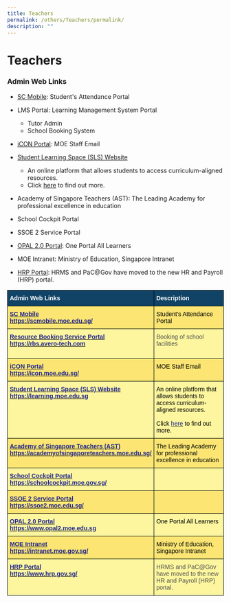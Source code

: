 ```yaml
---
title: Teachers
permalink: /others/Teachers/permalink/
description: ""
---
```

Teachers
========

### **Admin Web Links**

* [SC Mobile](https://scmobile.moe.edu.sg/login): Student's Attendance Portal

* LMS Portal: Learning Management System Portal 
   - Tutor Admin
   - School Booking System
* [iCON Portal](https://workspace.google.com/dashboard): MOE Staff Email
* [Student Learning Space (SLS) Website](https://vle.learning.moe.edu.sg/login)
  
	- An online platform that allows students to access curriculum-aligned resources.
	- Click [here](/people/Students/Students-Learning-Space/permalink/) to find out more.

* Academy of Singapore Teachers (AST): The Leading Academy for professional excellence in education
* School Cockpit Portal 
* SSOE 2 Service Portal 
* [OPAL 2.0 Portal](https://idm.opal2.moe.edu.sg/account/login?returnUrl=%2Fconnect%2Fauthorize%2Fcallback%3Fresponse_type%3Dcode%26client_id%3DOpal2WebApp%26state%3D4aAvOJP8ixTzecbIIJtrp6tqpDN0Ol5RGfuumvH1hafks%26redirect_uri%3Dhttps%253A%252F%252Fwww.opal2.moe.edu.sg%252Fapp%252Findex.html%26scope%3Droles%2520profile%2520cxprofile%2520openid%2520cxDomainInternalApi%26code_challenge%3Dfb_urjSw49dJ80gRg_Zz4_1oriFa51WlXf0FNHRRYWU%26code_challenge_method%3DS256%26nonce%3D4aAvOJP8ixTzecbIIJtrp6tqpDN0Ol5RGfuumvH1hafks): One Portal All Learners
* MOE Intranet: Ministry of Education, Singapore Intranet
* [HRP Portal](https://www.hrp.gov.sg/hrp/#/): HRMS and PaC@Gov have moved to the new HR and Payroll (HRP) portal.



<style type="text/css">
.tg  {border-collapse:collapse;border-spacing:0;}
.tg td{border-color:black;border-style:solid;border-width:1px;font-family:Arial, sans-serif;font-size:14px;
  overflow:hidden;padding:10px 5px;word-break:normal;}
.tg th{border-color:black;border-style:solid;border-width:1px;font-family:Arial, sans-serif;font-size:14px;
  font-weight:normal;overflow:hidden;padding:10px 5px;word-break:normal;}
.tg .tg-auud{background-color:#FDF69E;color:#505050;text-align:left;vertical-align:top}
.tg .tg-1vm2{background-color:#FCE573;color:#20248D;font-weight:bold;text-align:left;vertical-align:top}
.tg .tg-un07{background-color:#104366;color:#FFF;font-weight:bold;text-align:left;vertical-align:top}
.tg .tg-hoi2{background-color:#FCE573;color:#505050;text-align:left;vertical-align:top}
.tg .tg-9n0n{background-color:#FDF69E;color:#20248D;font-weight:bold;text-align:left;vertical-align:top}
.tg .tg-7pk5{background-color:#FDF69E;color:#505050;text-align:left;vertical-align:middle}
</style>
<table class="tg">
<thead>
  <tr>
    <th class="tg-un07"><span style="color:#FFF">Admin Web Links</span></th>
    <th class="tg-un07"><span style="color:#FFF">Description</span></th>
  </tr>
</thead>
<tbody>
  <tr>
    <td class="tg-1vm2"><a href="https://scmobile.moe.edu.sg/"><span style="text-decoration:none;color:#20248D">SC Mobile</span></a><br><a href="https://scmobile.moe.edu.sg/"><span style="text-decoration:none;color:#20248D">https://scmobile.moe.edu.sg/</span></a></td>
    <td class="tg-hoi2"><span style="color:#000">Student's Attendance Portal</span></td>
  </tr>
  <tr>
    <td class="tg-9n0n"><a href="https://rbs.avero-tech.com/"><span style="text-decoration:none;color:#20248D">Resource Booking Service Portal</span></a><br><a href="https://rbs.avero-tech.com/"><span style="text-decoration:none;color:#20248D">https://rbs.avero-tech.com</span></a><br><br></td>
    <td class="tg-auud">Booking of school facilities<br></td>
  </tr>
  <tr>
    <td class="tg-1vm2"><a href="https://icon.moe.edu.sg/"><span style="text-decoration:none;color:#20248D">iCON Portal</span></a><br><a href="https://icon.moe.edu.sg/"><span style="text-decoration:none;color:#20248D">https://icon.moe.edu.sg/</span></a></td>
    <td class="tg-hoi2"><span style="color:#000">MOE Staff Email</span></td>
  </tr>
  <tr>
    <td class="tg-9n0n"><a href="https://vle.learning.moe.edu.sg/"><span style="text-decoration:none;color:#20248D">Student Learning Space (SLS) Website</span></a><br><a href="https://learning.moe.edu.sg/"><span style="text-decoration:none;color:#20248D">https://learning.moe.edu.sg</span></a></td>
    <td class="tg-auud"><span style="color:#000">An online platform that allows students to access curriculum-aligned resources.</span><br><br><span style="color:#000">Click </span><a href="https://northbrookssec.moe.edu.sg/people/students/students-learning-space"><span style="text-decoration:none;color:#20248D">here</span></a><span style="color:#000"> to find out more.</span></td>
  </tr>
  <tr>
    <td class="tg-1vm2"><a href="http://www.academyofsingaporeteachers.moe.gov.sg/"><span style="text-decoration:none;color:#20248D">Academy of Singapore Teachers (AST)</span></a><br><a href="https://academyofsingaporeteachers.moe.edu.sg/"><span style="text-decoration:none;color:#20248D">https://academyofsingaporeteachers.moe.edu.sg/</span></a></td>
    <td class="tg-hoi2"><span style="color:#000">The Leading Academy for professional excellence in education</span></td>
  </tr>
  <tr>
    <td class="tg-9n0n"><a href="http://schoolcockpit.moe.gov.sg/"><span style="text-decoration:none;color:#20248D">School Cockpit Portal</span></a><br><a href="http://schoolcockpit.moe.gov.sg/"><span style="text-decoration:none;color:#20248D">https://schoolcockpit.moe.gov.sg/</span></a></td>
    <td class="tg-7pk5"></td>
  </tr>
  <tr>
    <td class="tg-1vm2"><a href="http://ideas.moe.gov.sg/"><span style="text-decoration:none;color:#20248D">SSOE 2 Service Portal</span></a><br><a href="https://ssoe2.moe.edu.sg/"><span style="text-decoration:none;color:#20248D">https://ssoe2.moe.edu.sg/</span></a><span style="color:#000">               </span></td>
    <td class="tg-hoi2"></td>
  </tr>
  <tr>
    <td class="tg-9n0n"><a href="https://www.opal2.moe.edu.sg/"><span style="text-decoration:none;color:#20248D">OPAL 2.0 Portal</span></a><br><a href="https://www.opal2.moe.edu.sg/"><span style="text-decoration:none;color:#20248D">https://www.opal2.moe.edu.sg</span></a><br></td>
    <td class="tg-auud"><span style="color:#000">One Portal All Learners</span></td>
  </tr>
  <tr>
    <td class="tg-1vm2"><a href="https://intranet.moe.gov.sg/"><span style="text-decoration:none;color:#20248D">MOE Intranet</span></a><br><a href="https://intranet.moe.gov.sg/"><span style="text-decoration:none;color:#20248D">https://intranet.moe.gov.sg/</span></a></td>
    <td class="tg-hoi2"><span style="color:#000">Ministry of Education, Singapore Intranet</span></td>
  </tr>
  <tr>
    <td class="tg-9n0n"><a href="https://www.hrp.gov.sg/hrp/#/"><span style="text-decoration:none;color:#20248D">HRP Portal</span></a><br><a href="https://www.hrp.gov.sg/"><span style="text-decoration:none;color:#20248D">https://www.hrp.gov.sg/</span></a><br></td>
    <td class="tg-auud">HRMS and PaC@Gov have moved to the new HR and Payroll (HRP) portal.</td>
  </tr>
</tbody>
</table>